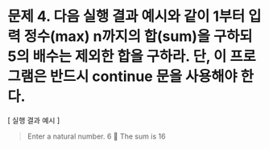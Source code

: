 # 문제 4. 다음 실행 결과 예시와 같이 1부터 입력 정수(max) n까지의 합(sum)을 구하되 5의 배수는 제외한 합을 구하라. 단, 이 프로그램은 반드시 continue 문을 사용해야 한다.

[ 실행 결과 예시 ]

> Enter a natural number.
> 6 󰎠
> The sum is 16  